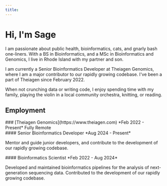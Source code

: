 ```yaml
---
title:
---
```


# Hi, I'm Sage

I am passionate about public health, bioinformatics, cats, and gnarly bash one-liners. With a BS in Bioinformatics, and a MSc in Bioinformatics and Genomics, I live in Rhode Island with my partner and son.

I am currently a Senior Bioinformatics Developer at Theiagen Genomics, where I am a major contributor to our rapidly growing codebase. I've been a part of Theiagen since February 2022.

When not crunching data or writing code, I enjoy spending time with my family, playing the violin in a local community orchestra, knitting, or reading.

## Employment

<article markdown="block">
### [Theiagen Genomics](https://www.theiagen.com)
*Feb 2022 - Present*
Fully Remote

<article markdown="block">
#### Senior Bioinformatics Developer
*Aug 2024 - Present*

Mentor and guide junior developers, and contribute to the development of our rapidly growing codebase.

</article>

<article markdown="block">
#### Bioinformatics Scientist
*Feb 2022 - Aug 2024*

Developed and maintained bioinformatics pipelines for the analysis of next-generation sequencing data. Contributed to the development of our rapidly growing codebase.
</article>

</article>

